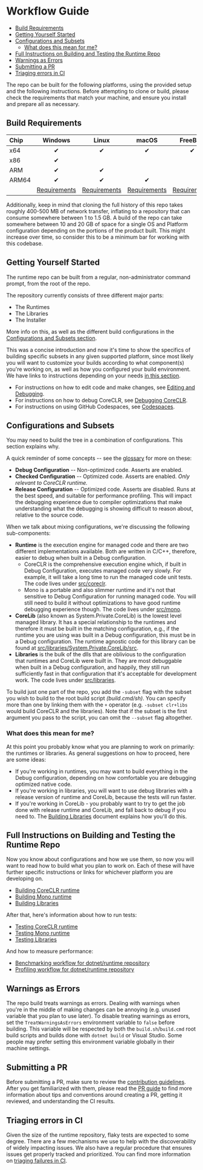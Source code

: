 # Workflow Guide

- [Build Requirements](#build-requirements)
- [Getting Yourself Started](#getting-yourself-started)
- [Configurations and Subsets](#configurations-and-subsets)
  - [What does this mean for me?](#what-does-this-mean-for-me)
- [Full Instructions on Building and Testing the Runtime Repo](#full-instructions-on-building-and-testing-the-runtime-repo)
- [Warnings as Errors](#warnings-as-errors)
- [Submitting a PR](#submitting-a-pr)
- [Triaging errors in CI](#triaging-errors-in-ci)

The repo can be built for the following platforms, using the provided setup and the following instructions. Before attempting to clone or build, please check the requirements that match your machine, and ensure you install and prepare all as necessary.

## Build Requirements

| Chip  | Windows  | Linux    | macOS    | FreeBSD  |
| :---- | :------: | :------: | :------: | :------: |
| x64   | &#x2714; | &#x2714; | &#x2714; | &#x2714; |
| x86   | &#x2714; |          |          |          |
| ARM   | &#x2714; | &#x2714; |          |          |
| ARM64 | &#x2714; | &#x2714; | &#x2714; |          |
|       | [Requirements](requirements/windows-requirements.md) | [Requirements](requirements/linux-requirements.md) | [Requirements](requirements/macos-requirements.md) | [Requirements](requirements/freebsd-requirements.md)

Additionally, keep in mind that cloning the full history of this repo takes roughly 400-500 MB of network transfer, inflating to a repository that can consume somewhere between 1 to 1.5 GB. A build of the repo can take somewhere between 10 and 20 GB of space for a single OS and Platform configuration depending on the portions of the product built. This might increase over time, so consider this to be a minimum bar for working with this codebase.

## Getting Yourself Started

The runtime repo can be built from a regular, non-administrator command prompt, from the root of the repo.

The repository currently consists of three different major parts:

* The Runtimes
* The Libraries
* The Installer

More info on this, as well as the different build configurations in the [Configurations and Subsets section](#configurations-and-subsets).

This was a concise introduction and now it's time to show the specifics of building specific subsets in any given supported platform, since most likely you will want to customize your builds according to what component(s) you're working on, as well as how you configured your build environment. We have links to instructions depending on your needs [in this section](#full-instructions-on-building-and-testing-the-runtime-repo).

* For instructions on how to edit code and make changes, see [Editing and Debugging](editing-and-debugging.md).
* For instructions on how to debug CoreCLR, see [Debugging CoreCLR](/docs/workflow/debugging/coreclr/debugging-runtime.md).
* For instructions on using GitHub Codespaces, see [Codespaces](/docs/workflow/Codespaces.md).

## Configurations and Subsets

You may need to build the tree in a combination of configurations. This section explains why.

<!-- LINK-UPDATES -->
A quick reminder of some concepts -- see the [glossary](/docs/project/glossary.md) for more on these:

* **Debug Configuration** -- Non-optimized code.  Asserts are enabled.
* **Checked Configuration** -- Optimized code. Asserts are enabled.  _Only relevant to CoreCLR runtime._
* **Release Configuration** -- Optimized code. Asserts are disabled. Runs at the best speed, and suitable for performance profiling. This will impact the debugging experience due to compiler optimizations that make understanding what the debugging is showing difficult to reason about, relative to the source code.

When we talk about mixing configurations, we're discussing the following sub-components:

<!-- LINK-UPDATES -->
* **Runtime** is the execution engine for managed code and there are two different implementations available. Both are written in C/C++, therefore, easier to debug when built in a Debug configuration.
  * CoreCLR is the comprehensive execution engine which, if built in Debug Configuration, executes managed code very slowly. For example, it will take a long time to run the managed code unit tests. The code lives under [src/coreclr](/src/coreclr).
  * Mono is a portable and also slimmer runtime and it's not that sensitive to Debug Configuration for running managed code. You will still need to build it without optimizations to have good runtime debugging experience though. The code lives under [src/mono](/src/mono).
* **CoreLib** (also known as System.Private.CoreLib) is the lowest level managed library. It has a special relationship to the runtimes and therefore it must be built in the matching configuration, e.g., if the runtime you are using was built in a Debug configuration, this must be in a Debug configuration. The runtime agnostic code for this library can be found at [src/libraries/System.Private.CoreLib/src](/src/libraries/System.Private.CoreLib/src/README.md).
* **Libraries** is the bulk of the dlls that are oblivious to the configuration that runtimes and CoreLib were built in. They are most debuggable when built in a Debug configuration, and happily, they still run sufficiently fast in that configuration that it's acceptable for development work. The code lives under [src/libraries](/src/libraries).

<!-- TODO: Provide a list of the possible subsets, since right now it's all up to one's own knowledge and guessing. -->
To build just one part of the repo, you add the `-subset` flag with the subset you wish to build to the root build script _(build.cmd/sh)_. You can specify more than one by linking them with the `+` operator (e.g. `-subset clr+libs` would build CoreCLR and the libraries). Note that if the subset is the first argument you pass to the script, you can omit the `--subset` flag altogether.

### What does this mean for me?

At this point you probably know what you are planning to work on primarily: the runtimes or libraries. As general suggestions on how to proceed, here are some ideas:

* If you're working in runtimes, you may want to build everything in the Debug configuration, depending on how comfortable you are debugging optimized native code.
* If you're working in libraries, you will want to use debug libraries with a release version of runtime and CoreLib, because the tests will run faster.
* If you're working in CoreLib - you probably want to try to get the job done with release runtime and CoreLib, and fall back to debug if you need to. The [Building Libraries](/docs/workflow/building/libraries/README.md) document explains how you'll do this.

## Full Instructions on Building and Testing the Runtime Repo

Now you know about configurations and how we use them, so now you will want to read how to build what you plan to work on. Each of these will have further specific instructions or links for whichever platform you are developing on.

* [Building CoreCLR runtime](/docs/workflow/building/coreclr/README.md)
* [Building Mono runtime](/docs/workflow/building/mono/README.md)
* [Building Libraries](/docs/workflow/building/libraries/README.md)

After that, here's information about how to run tests:

* [Testing CoreCLR runtime](/docs/workflow/testing/coreclr/testing.md)
* [Testing Mono runtime](/docs/workflow/testing/mono/testing.md)
* [Testing Libraries](/docs/workflow/testing/libraries/testing.md)

And how to measure performance:

* [Benchmarking workflow for dotnet/runtime repository](https://github.com/dotnet/performance/blob/master/docs/benchmarking-workflow-dotnet-runtime.md)
* [Profiling workflow for dotnet/runtime repository](https://github.com/dotnet/performance/blob/master/docs/profiling-workflow-dotnet-runtime.md)

## Warnings as Errors

The repo build treats warnings as errors. Dealing with warnings when you're in the middle of making changes can be annoying (e.g. unused variable that you plan to use later). To disable treating warnings as errors, set the `TreatWarningsAsErrors` environment variable to `false` before building. This variable will be respected by both the `build.sh`/`build.cmd` root build scripts and builds done with `dotnet build` or Visual Studio. Some people may prefer setting this environment variable globally in their machine settings.

## Submitting a PR

Before submitting a PR, make sure to review the [contribution guidelines](../../CONTRIBUTING.md). After you get familiarized with them, please read the [PR guide](ci/pr-guide.md) to find more information about tips and conventions around creating a PR, getting it reviewed, and understanding the CI results.

## Triaging errors in CI

Given the size of the runtime repository, flaky tests are expected to some degree. There are a few mechanisms we use to help with the discoverability of widely impacting issues. We also have a regular procedure that ensures issues get properly tracked and prioritized. You can find more information on [triaging failures in CI](ci/failure-analysis.md).
